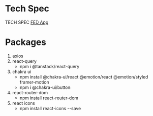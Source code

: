 # Tech Spec

TECH SPEC [FED App](https://south-sunshine-1a6.notion.site/FED-7e9dbb96be18422ab8becf127a5fa367?pvs=4)

# Packages
1. axios
2. react-query
   - npm i @tanstack/react-query
3. chakra ui
   - npm install @chakra-ui/react @emotion/react @emotion/styled framer-motion
   - npm i @chakra-ui/button
4. react-router-dom
   - npm install react-router-dom
5. react icons
   - npm install react-icons --save